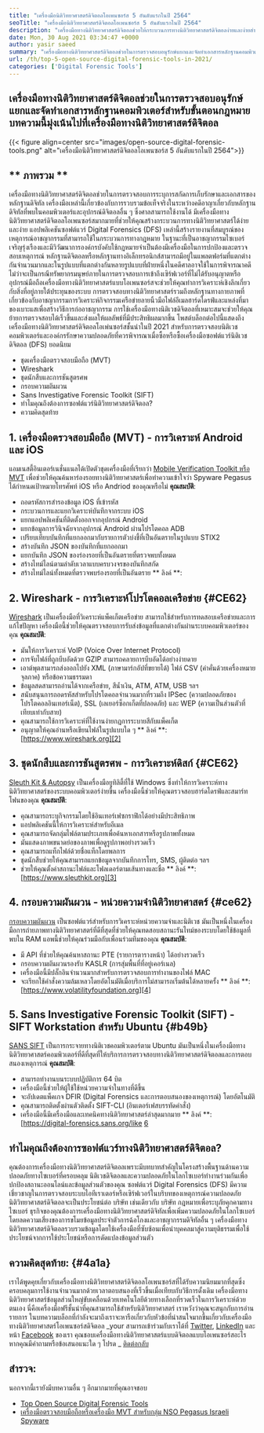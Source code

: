 ```yaml
---
title: "เครื่องมือนิติวิทยาศาสตร์ดิจิตอลโอเพนซอร์ส 5 อันดับแรกในปี 2564" 
seoTitle: "เครื่องมือนิติวิทยาศาสตร์ดิจิตอลโอเพนซอร์ส 5 อันดับแรกในปี 2564" 
description: "เครื่องมือทางนิติวิทยาศาสตร์ดิจิตอลช่วยให้กระบวนการทางนิติวิทยาศาสตร์ดิจิตอลง่ายและง่ายสำหรับกระบวนการทางกฎหมาย บทความนี้แสดงรายการเครื่องมือทางนิติวิทยาศาสตร์แบบโอเพนซอร์ส" 
date: Mon, 30 Aug 2021 03:34:47 +0000
author: yasir saeed
summary: "เครื่องมือทางนิติวิทยาศาสตร์ดิจิตอลช่วยในการตรวจสอบอนุรักษ์แยกและจัดทำเอกสารหลักฐานคอมพิวเตอร์สำหรับขั้นตอนกฎหมาย บทความนี้มุ่งเน้นไปที่เครื่องมือทางนิติวิทยาศาสตร์ดิจิตอล" 
url: /th/top-5-open-source-digital-forensic-tools-in-2021/
categories: ['Digital Forensic Tools']
---
```


## เครื่องมือทางนิติวิทยาศาสตร์ดิจิตอลช่วยในการตรวจสอบอนุรักษ์แยกและจัดทำเอกสารหลักฐานคอมพิวเตอร์สำหรับขั้นตอนกฎหมาย บทความนี้มุ่งเน้นไปที่เครื่องมือทางนิติวิทยาศาสตร์ดิจิตอล

{{< figure align=center src="images/open-source-digital-forensic-tools.png" alt="เครื่องมือนิติวิทยาศาสตร์ดิจิตอลโอเพนซอร์ส 5 อันดับแรกในปี 2564">}}


## ** ภาพรวม **
เครื่องมือทางนิติวิทยาศาสตร์ดิจิตอลช่วยในการตรวจสอบการระบุการสกัดการเก็บรักษาและเอกสารของหลักฐานดิจิทัล เครื่องมือเหล่านี้เกี่ยวข้องกับการรวบรวมข้อเท็จจริงในระหว่างคดีอาญาเกี่ยวกับหลักฐานดิจิทัลที่พบในคอมพิวเตอร์และอุปกรณ์ดิจิตอลอื่น ๆ ซึ่งศาลสามารถใช้งานได้ มีเครื่องมือทางนิติวิทยาศาสตร์ดิจิตอลโอเพนซอร์สมากมายที่ช่วยให้คุณสร้างกระบวนการทางนิติวิทยาศาสตร์ได้ง่ายและง่าย แอปพลิเคชันซอฟต์แวร์ Digital Forensics (DFS) เหล่านี้สร้างรายงานที่สมบูรณ์ของเหตุการณ์อาชญากรรมที่สามารถใช้ในกระบวนการทางกฎหมาย ในฐานะที่เป็นอาชญากรรมไซเบอร์เจริญรุ่งเรืองและมีวิวัฒนาการองค์กรบังคับใช้กฎหมายจำเป็นต้องมีเครื่องมือในการปกป้องและตรวจสอบเหตุการณ์
หลักฐานดิจิตอลหรือหลักฐานทางอิเล็กทรอนิกส์สามารถมีอยู่ในแพลตฟอร์มที่แตกต่างกันจำนวนมากและในรูปแบบที่แตกต่างกันหลายรูปแบบที่ฝ่ายหนึ่งในคดีศาลอาจใช้ในการพิจารณาคดี ไม่ว่าจะเป็นกรณีทรัพยากรมนุษย์ภายในการตรวจสอบการเข้าถึงเซิร์ฟเวอร์ที่ไม่ได้รับอนุญาตหรืออุปกรณ์มือถือเครื่องมือทางนิติวิทยาศาสตร์แบบโอเพนซอร์สจะช่วยให้คุณทำการวิเคราะห์เชิงลึกเกี่ยวกับสิ่งที่อยู่ภายใต้ประทุนของระบบ การตรวจสอบทางนิติวิทยาศาสตร์รวมถึงหลักฐานทางกายภาพที่เกี่ยวข้องกับอาชญากรรมการวิเคราะห์กิจกรรมเครือข่ายลายนิ้วมือไฟล์อีเมลฮาร์ดไดรฟ์และแหล่งที่มาของเบาะแสเพื่อสร้างวิธีการก่ออาชญากรรม การใช้เครื่องมือทางนิติเวชดิจิตอลที่เหมาะสมจะช่วยให้คุณย้ายการตรวจสอบได้เร็วขึ้นและส่งผลให้ผลลัพธ์ที่มีประสิทธิผลมากขึ้น
โพสต์บล็อกต่อไปนี้แสดงถึงเครื่องมือทางนิติวิทยาศาสตร์ดิจิตอลโอเพ่นซอร์สชั้นนำในปี 2021 สำหรับการตรวจสอบนิติเวชคอมพิวเตอร์และองค์กรรักษาความปลอดภัยที่ควรพิจารณาเมื่อซื้อหรือซื้อเครื่องมือซอฟต์แวร์นิติเวชดิจิตอล (DFS) ยอดนิยม
  * ชุดเครื่องมือตรวจสอบมือถือ (MVT)
  * Wireshark
  * ชุดนักสืบและการชันสูตรศพ
  * กรอบความผันผวน
  * Sans Investigative Forensic Toolkit (SIFT)
  * ทำไมคุณถึงต้องการซอฟต์แวร์นิติวิทยาศาสตร์ดิจิตอล?
  * ความคิดสุดท้าย

## 1. เครื่องมือตรวจสอบมือถือ (MVT) - การวิเคราะห์ Android และ iOS
แอมเนสตี้อินเตอร์เนชั่นแนลได้เปิดตัวชุดเครื่องมือที่เรียกว่า [Mobile Verification Toolkit หรือ MVT][1] เพื่อช่วยให้คุณค้นหาร่องรอยทางนิติวิทยาศาสตร์เพื่อทำความเข้าใจว่า Spyware Pegasus ได้กำหนดเป้าหมายโทรศัพท์ iOS หรือ Andriod ของคุณหรือไม่
**คุณสมบัติ**:
  * ถอดรหัสการสำรองข้อมูล iOS ที่เข้ารหัส
  * กระบวนการและแยกวิเคราะห์บันทึกจากระบบ iOS
  * แยกแอปพลิเคชันที่ติดตั้งออกจากอุปกรณ์ Android
  * แยกข้อมูลการวินิจฉัยจากอุปกรณ์ Android ผ่านโปรโตคอล ADB
  * เปรียบเทียบบันทึกที่แยกออกมากับรายการตัวบ่งชี้ที่เป็นอันตรายในรูปแบบ STIX2
  * สร้างบันทึก JSON ของบันทึกที่แยกออกมา
  * แยกบันทึก JSON ของร่องรอยที่เป็นอันตรายที่ตรวจพบทั้งหมด
  * สร้างไทม์ไลน์ตามลำดับเวลาแบบครบวงจรของบันทึกสกัด
  * สร้างไทม์ไลน์ทั้งหมดที่ตรวจพบร่องรอยที่เป็นอันตราย
** ลิงค์ **:

## 2. Wireshark - การวิเคราะห์โปรโตคอลเครือข่าย {#CE62}
[Wireshark][2] เป็นเครื่องมือที่วิเคราะห์แพ็คเก็ตเครือข่าย สามารถใช้สำหรับการทดสอบเครือข่ายและการแก้ไขปัญหา เครื่องมือนี้ช่วยให้คุณตรวจสอบการรับส่งข้อมูลที่แตกต่างกันผ่านระบบคอมพิวเตอร์ของคุณ
**คุณสมบัติ**:
  * มันให้การวิเคราะห์ VoIP (Voice Over Internet Protocol)
  * การจับไฟล์ที่ถูกบีบอัดด้วย GZIP สามารถคลายการบีบอัดได้อย่างง่ายดาย
  * เอาต์พุตสามารถส่งออกไปยัง XML (ภาษามาร์กอัปที่ขยายได้) ไฟล์ CSV (ค่าคั่นด้วยเครื่องหมายจุลภาค) หรือข้อความธรรมดา
  * ข้อมูลสดสามารถอ่านได้จากเครือข่าย, สีน้ำเงิน, ATM, ATM, USB ฯลฯ
  * สนับสนุนการถอดรหัสสำหรับโปรโตคอลจำนวนมากที่รวมถึง IPSec (ความปลอดภัยของโปรโตคอลอินเทอร์เน็ต), SSL (เลเยอร์ซ็อกเก็ตที่ปลอดภัย) และ WEP (ความเป็นส่วนตัวที่เทียบเท่ากับสาย)
  * คุณสามารถใช้การวิเคราะห์ที่ใช้งานง่ายกฎการระบายสีกับแพ็คเก็ต
  * อนุญาตให้คุณอ่านหรือเขียนไฟล์ในรูปแบบใด ๆ
** ลิงค์ **: [https://www.wireshark.org][2]

## 3. ชุดนักสืบและการชันสูตรศพ - การวิเคราะห์ดิสก์ {#CE62}
[Sleuth Kit & Autopsy][3] เป็นเครื่องมือยูทิลิตี้ที่ใช้ Windows ซึ่งทำให้การวิเคราะห์ทางนิติวิทยาศาสตร์ของระบบคอมพิวเตอร์ง่ายขึ้น เครื่องมือนี้ช่วยให้คุณตรวจสอบฮาร์ดไดรฟ์และสมาร์ทโฟนของคุณ
**คุณสมบัติ**:
  * คุณสามารถระบุกิจกรรมโดยใช้อินเทอร์เฟซกราฟิกได้อย่างมีประสิทธิภาพ
  * แอปพลิเคชันนี้ให้การวิเคราะห์สำหรับอีเมล
  * คุณสามารถจัดกลุ่มไฟล์ตามประเภทเพื่อค้นหาเอกสารหรือรูปภาพทั้งหมด
  * มันแสดงภาพขนาดย่อของภาพเพื่อดูรูปภาพอย่างรวดเร็ว
  * คุณสามารถแท็กไฟล์ด้วยชื่อแท็กโดยพลการ
  * ชุดนักสืบช่วยให้คุณสามารถแยกข้อมูลจากบันทึกการโทร, SMS, ผู้ติดต่อ ฯลฯ
  * ช่วยให้คุณตั้งค่าสถานะไฟล์และโฟลเดอร์ตามเส้นทางและชื่อ
** ลิงค์ **: [https://www.sleuthkit.org][3]

## 4. กรอบความผันผวน - หน่วยความจำนิติวิทยาศาสตร์ {#ce62}
[กรอบความผันผวน][4] เป็นซอฟต์แวร์สำหรับการวิเคราะห์หน่วยความจำและนิติเวช มันเป็นหนึ่งในเครื่องมือการถ่ายภาพทางนิติวิทยาศาสตร์ที่ดีที่สุดที่ช่วยให้คุณทดสอบสถานะรันไทม์ของระบบโดยใช้ข้อมูลที่พบใน RAM แอพนี้ช่วยให้คุณร่วมมือกับเพื่อนร่วมทีมของคุณ
**คุณสมบัติ**:
  * มี API ที่ช่วยให้คุณค้นหาสถานะ PTE (รายการตารางหน้า) ได้อย่างรวดเร็ว
  * กรอบความผันผวนรองรับ KASLR (การสุ่มพื้นที่ที่อยู่เคอร์เนล)
  * เครื่องมือนี้มีปลั๊กอินจำนวนมากสำหรับการตรวจสอบการทำงานของไฟล์ MAC
  * จะเรียกใช้คำสั่งความล้มเหลวโดยอัตโนมัติเมื่อบริการไม่สามารถเริ่มต้นได้หลายครั้ง
** ลิงค์ **: [https://www.volatilityfoundation.org][4]

## 5. Sans Investigative Forensic Toolkit (SIFT) - SIFT Workstation สำหรับ Ubuntu {#b49b}
[SANS SIFT][5] เป็นการกระจายทางนิติเวชคอมพิวเตอร์ตาม Ubuntu มันเป็นหนึ่งในเครื่องมือทางนิติวิทยาศาสตร์คอมพิวเตอร์ที่ดีที่สุดที่ให้บริการการตรวจสอบทางนิติวิทยาศาสตร์ดิจิตอลและการตอบสนองเหตุการณ์
**คุณสมบัติ**:
  * สามารถทำงานบนระบบปฏิบัติการ 64 บิต
  * เครื่องมือนี้ช่วยให้ผู้ใช้ใช้หน่วยความจำในทางที่ดีขึ้น
  * จะอัปเดตแพ็คเกจ DFIR (Digital Forensics และการตอบสนองของเหตุการณ์) โดยอัตโนมัติ
  * คุณสามารถติดตั้งผ่านตัวติดตั้ง SIFT-CLI (อินเตอร์เฟสบรรทัดคำสั่ง)
  * เครื่องมือนี้มีเครื่องมือและเทคนิคทางนิติวิทยาศาสตร์ล่าสุดมากมาย
** ลิงค์ **: [https://digital-forensics.sans.org/like [6]

## ทำไมคุณถึงต้องการซอฟต์แวร์ทางนิติวิทยาศาสตร์ดิจิตอล?
คุณต้องการเครื่องมือทางนิติวิทยาศาสตร์ดิจิตอลเพราะมีบทบาทสำคัญในโครงสร้างพื้นฐานด้านความปลอดภัยทางไซเบอร์ที่ครอบคลุม นิติเวชดิจิตอลและความปลอดภัยในโลกไซเบอร์ทำงานร่วมกันเพื่อปกป้องสถานะออนไลน์และข้อมูลส่วนตัวของคุณ ซอฟต์แวร์ Digital Forensics (DFS) มีความเชี่ยวชาญในการตรวจสอบระบบไอทีเราเตอร์หรือเซิร์ฟเวอร์ในบริบทของเหตุการณ์ความปลอดภัย
นิติวิทยาศาสตร์ดิจิตอลจะเป็นประโยชน์ต่อ บริษัท เช่นเดียวกับ บริษัท กฎหมายเพื่อระบุภัยคุกคามทางไซเบอร์ ธุรกิจของคุณต้องการเครื่องมือทางนิติวิทยาศาสตร์ดิจิทัลเพื่อเพิ่มความปลอดภัยในโลกไซเบอร์โดยลดความเสี่ยงของการขโมยข้อมูลประจำตัวการฉ้อโกงและอาชญากรรมดิจิทัลอื่น ๆ เครื่องมือทางนิติวิทยาศาสตร์ดิจิตอลรวบรวมข้อมูลโดยใช้เครื่องมือที่ซับซ้อนเพื่อนำบุคคลมาสู่ความยุติธรรมเพื่อใช้ประโยชน์จากการใช้ประโยชน์หรือการดัดแปลงข้อมูลส่วนตัว

## ความคิดสุดท้าย: {#4a1a}
เราได้พูดคุยเกี่ยวกับเครื่องมือทางนิติวิทยาศาสตร์ดิจิตอลโอเพนซอร์สที่ได้รับความนิยมมากที่สุดซึ่งครอบคลุมการใช้งานจำนวนมากด้วยเวลาตอบสนองที่เร็วขึ้นเมื่อเทียบกับวิธีการดั้งเดิม เครื่องมือทางนิติวิทยาศาสตร์ข้อมูลส่วนใหญ่ขับเคลื่อนด้วยเทคโนโลยีด้วยทางเลือกที่รวดเร็วในการวิเคราะห์ด้วยตนเอง นี่คือเครื่องมือฟรีชั้นนำที่คุณสามารถใช้สำหรับนิติวิทยาศาสตร์ เราหวังว่าคุณจะสนุกกับการอ่านรายการ ในบทความบล็อกที่กำลังจะมาถึงเราจะหารือเกี่ยวกับหัวข้อที่น่าสนใจมากขึ้นเกี่ยวกับเครื่องมือทางนิติวิทยาศาสตร์โอเพนซอร์สดิจิตอล
_your สามารถเข้าร่วมกับเราได้ที่ [Twitter][7], [LinkedIn][8] และหน้า [Facebook][9] ของเรา คุณชอบเครื่องมือทางนิติวิทยาศาสตร์แบบดิจิตอลแบบโอเพนซอร์สอะไร หากคุณมีคำถามหรือข้อเสนอแนะใด ๆ โปรด _ [ติดต่อกลับ][10]

## สำรวจ:
นอกจากนี้เรายังมีบทความอื่น ๆ อีกมากมายที่คุณอาจชอบ
  * [Top Open Source Digital Forensic Tools][11]
  * [เครื่องมือตรวจสอบมือถือหรือเครื่องมือ MVT สำหรับกลุ่ม NSO Pegasus Israeli Spyware][1]

  
[1]: https://products.containerize.com/digital-forensic-software/mvt/
[2]: https://www.wireshark.org/
[3]: https://www.sleuthkit.org/
[4]: https://www.volatilityfoundation.org/
[5]: https://www.sans.org/tools/sift-workstation/
[6]: https://digital-forensics.sans.org/community/downloads/
[7]: https://twitter.com/containerize_co
[8]: https://www.linkedin.com/company/containerize/
[9]: http://facebook.com/containerize
[10]: mailto:yasir.saeed@aspose.com
[11]: https://products.containerize.com/digital-forensic-software/
